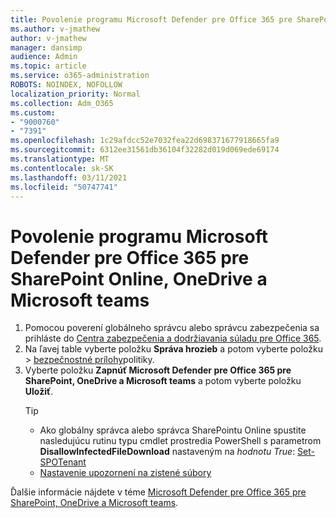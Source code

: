 ```yaml
---
title: Povolenie programu Microsoft Defender pre Office 365 pre SharePoint Online, OneDrive a Microsoft teams
ms.author: v-jmathew
author: v-jmathew
manager: dansimp
audience: Admin
ms.topic: article
ms.service: o365-administration
ROBOTS: NOINDEX, NOFOLLOW
localization_priority: Normal
ms.collection: Adm_O365
ms.custom:
- "9000760"
- "7391"
ms.openlocfilehash: 1c29afdcc52e7032fea22d698371677918665fa9
ms.sourcegitcommit: 6312ee31561db36104f32282d019d069ede69174
ms.translationtype: MT
ms.contentlocale: sk-SK
ms.lasthandoff: 03/11/2021
ms.locfileid: "50747741"
---
```

# <a name="enable-microsoft-defender-for-office-365-for-sharepoint-online-onedrive-and-microsoft-teams"></a>Povolenie programu Microsoft Defender pre Office 365 pre SharePoint Online, OneDrive a Microsoft teams

1. Pomocou poverení globálneho správcu alebo správcu zabezpečenia sa prihláste do [Centra zabezpečenia a dodržiavania súladu pre Office 365](https://protection.office.com/).
2. Na ľavej table vyberte položku **Správa hrozieb** a potom vyberte položku   >  [bezpečnostné prílohy](https://protection.office.com/safeattachment)politiky.
3. Vyberte položku **Zapnúť Microsoft Defender pre Office 365 pre SharePoint, OneDrive a Microsoft teams** a potom vyberte položku **Uložiť**.
    > [!TIP]
    >
    > - Ako globálny správca alebo správca SharePointu Online spustite nasledujúcu rutinu typu cmdlet prostredia PowerShell s parametrom **DisallowInfectedFileDownload** nastaveným na *hodnotu True*: [Set-SPOTenant](https://go.microsoft.com/fwlink/?linkid=2092301)
    > - [Nastavenie upozornení na zistené súbory](https://go.microsoft.com/fwlink/?linkid=2092110)

Ďalšie informácie nájdete v téme [Microsoft Defender pre Office 365 pre SharePoint, OneDrive a Microsoft teams](https://go.microsoft.com/fwlink/?linkid=2092041).
